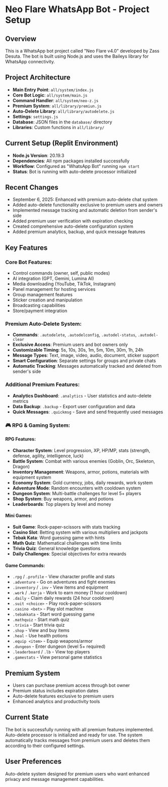 # Neo Flare WhatsApp Bot - Project Setup

## Overview
This is a WhatsApp bot project called "Neo Flare v4.0" developed by Zass Desuta. The bot is built using Node.js and uses the Baileys library for WhatsApp connectivity.

## Project Architecture
- **Main Entry Point**: `all/system/index.js`
- **Core Bot Logic**: `all/system/main.js`
- **Command Handler**: `all/system/neo-z.js`
- **Premium System**: `all/library/premiun.js`
- **Auto-Delete Library**: `all/library/autodelete.js`
- **Settings**: `settings.js`
- **Database**: JSON files in the `database/` directory
- **Libraries**: Custom functions in `all/library/`

## Current Setup (Replit Environment)
- **Node.js Version**: 20.19.3
- **Dependencies**: All npm packages installed successfully
- **Workflow**: Configured as "WhatsApp Bot" running `npm start`
- **Status**: Bot is running with auto-delete processor initialized

## Recent Changes
- September 6, 2025: Enhanced with premium auto-delete chat system
- Added auto-delete functionality exclusive to premium users and owners
- Implemented message tracking and automatic deletion from sender's side
- Added premium user verification with expiration checking
- Created comprehensive auto-delete configuration system
- Added premium analytics, backup, and quick message features

## Key Features
### Core Bot Features:
- Control commands (owner, self, public modes)
- AI integration (GPT, Gemini, Lumina AI)
- Media downloading (YouTube, TikTok, Instagram)
- Panel management for hosting services
- Group management features
- Sticker creation and manipulation
- Broadcasting capabilities
- Store/payment integration

### Premium Auto-Delete System:
- **Commands**: `.autodelete`, `.autodelconfig`, `.autodel-status`, `.autodel-clear`
- **Exclusive Access**: Premium users and bot owners only
- **Customizable Timing**: 5s, 10s, 30s, 1m, 5m, 10m, 30m, 1h, 24h
- **Message Types**: Text, image, video, audio, document, sticker support
- **Smart Configuration**: Separate settings for groups and private chats
- **Automatic Tracking**: Messages automatically tracked and deleted from sender's side

### Additional Premium Features:
- **Analytics Dashboard**: `.analytics` - User statistics and auto-delete metrics
- **Data Backup**: `.backup` - Export user configuration and data
- **Quick Messages**: `.quickmsg` - Save and send frequently used messages

### 🎮 RPG & Gaming System:
#### RPG Features:
- **Character System**: Level progression, XP, HP/MP, stats (strength, defense, agility, intelligence, luck)
- **Battle System**: Combat with various enemies (Goblin, Orc, Skeleton, Dragon)
- **Inventory Management**: Weapons, armor, potions, materials with equipment system
- **Economy System**: Gold currency, jobs, daily rewards, work system
- **Adventure Mode**: Random encounters with cooldown system
- **Dungeon System**: Multi-battle challenges for level 5+ players
- **Shop System**: Buy weapons, armor, and potions
- **Leaderboards**: Top players by level and money

#### Mini Games:
- **Suit Game**: Rock-paper-scissors with stats tracking
- **Casino Slot**: Betting system with various multipliers and jackpots
- **Tebak Kata**: Word guessing game with hints
- **Math Quiz**: Mathematical challenges with time limits
- **Trivia Quiz**: General knowledge questions
- **Daily Challenges**: Special objectives for extra rewards

#### Game Commands:
- `.rpg` / `.profile` - View character profile and stats
- `.adventure` - Go on adventures and fight enemies
- `.inventory` / `.inv` - View items and equipment
- `.work` / `.kerja` - Work to earn money (1 hour cooldown)
- `.daily` - Claim daily rewards (24 hour cooldown)
- `.suit <choice>` - Play rock-paper-scissors
- `.casino <bet>` - Play slot machine
- `.tebakkata` - Start word guessing game
- `.mathquiz` - Start math quiz
- `.trivia` - Start trivia quiz
- `.shop` - View and buy items
- `.heal` - Use health potions
- `.equip <item>` - Equip weapons/armor
- `.dungeon` - Enter dungeon (level 5+ required)
- `.leaderboard` / `.lb` - View top players
- `.gamestats` - View personal game statistics

## Premium System
- Users can purchase premium access through bot owner
- Premium status includes expiration dates
- Auto-delete features exclusive to premium users
- Enhanced analytics and productivity tools

## Current State
The bot is successfully running with all premium features implemented. Auto-delete processor is initialized and ready for use. The system automatically tracks messages from premium users and deletes them according to their configured settings.

## User Preferences
Auto-delete system designed for premium users who want enhanced privacy and message management capabilities.
